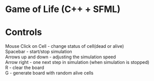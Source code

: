 # Game of Life (C++ + SFML)

# Controls

Mouse Click on Cell - change status of cell(dead or alive)  
Spacebar - start/stop simulation  
Arrows up and down - adjusting the simulation speed  
Arrow right - one next step in simulation (when simulation is stopped)  
R - clear the board  
G - generate board with random alive cells  


